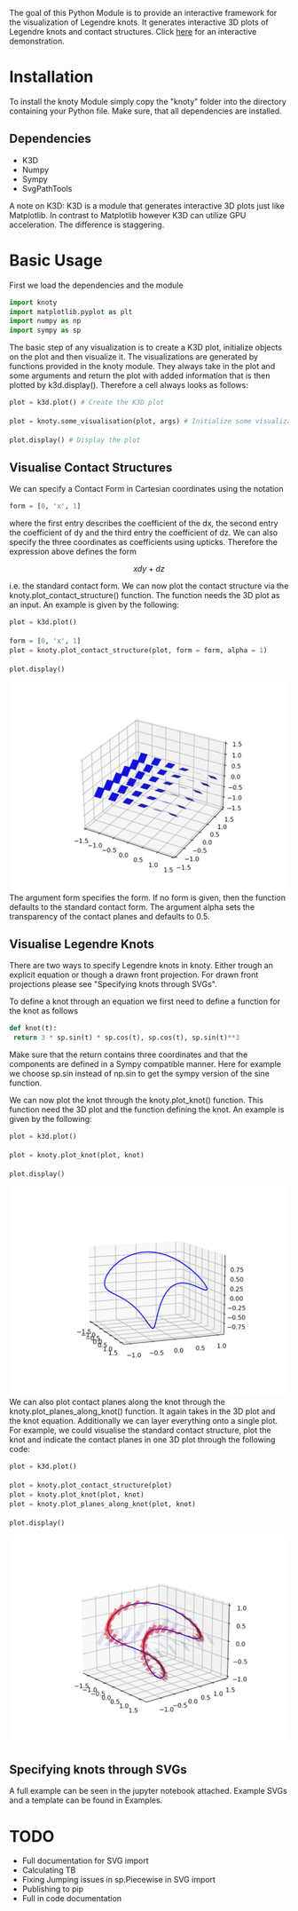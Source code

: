 The goal of this Python Module is to provide an interactive framework for the visualization of Legendre knots. It generates interactive 3D plots of Legendre knots and contact structures. Click [here](stani-stein.com) for an interactive demonstration. 

# Installation
To install the knoty Module simply copy the "knoty" folder into the directory containing your Python file. Make sure, that all dependencies are installed.

## Dependencies
- K3D
- Numpy
- Sympy
- SvgPathTools

A note on K3D: K3D is a module that generates interactive 3D plots just like Matplotlib. In contrast to Matplotlib however K3D can utilize GPU acceleration. The difference is staggering. 
# Basic Usage

First we load the dependencies and the module

```python
import knoty
import matplotlib.pyplot as plt
import numpy as np
import sympy as sp
```

The basic step of any visualization is to create a K3D plot, initialize objects on the plot and then visualize it. The visualizations are generated by functions provided in the knoty module. They always take in the plot and some arguments and return the plot with added information that is then plotted by k3d.display(). Therefore a cell always looks as follows:

```python
plot = k3d.plot() # Create the K3D plot

plot = knoty.some_visualisation(plot, args) # Initialize some visualizations

plot.display() # Display the plot
```
## Visualise Contact Structures

We can specify a Contact Form in Cartesian coordinates using the notation

```python
form = [0, 'x', 1]
```

where the first entry describes the coefficient of the dx, the second entry the coefficient of dy and the third entry the coefficient of dz. We can also specify the three coordinates as coefficients using upticks. Therefore the expression above defines the form

$$xdy + dz$$

i.e. the standard contact form. We can now plot the contact structure via the knoty.plot_contact_structure() function. The function needs the 3D plot as an input. An example is given by the following:

```python
plot = k3d.plot()

form = [0, 'x', 1]
plot = knoty.plot_contact_structure(plot, form = form, alpha = 1)

plot.display()
```
![Alt text](/ReadmeImages/1.png?raw=true)
The argument form specifies the form. If no form is given, then the function defaults to the standard contact form. The argument alpha sets the transparency of the contact planes and defaults to 0.5.

## Visualise Legendre Knots

There are two ways to specify Legendre knots in knoty. Either trough an explicit equation or though a drawn front projection. For drawn front projections please see "Specifying knots through SVGs".

To define a knot through an equation we first need to define a function for the knot as follows

```python
def knot(t):
 return 3 * sp.sin(t) * sp.cos(t), sp.cos(t), sp.sin(t)**3
```

Make sure that the return contains three coordinates and that the components are defined in a Sympy compatible manner. Here for example we choose sp.sin instead of np.sin to get the sympy version of the sine function.

We can now plot the knot through the knoty.plot_knot() function. This function need the 3D plot and the function defining the knot. An example is given by the following:

```python
plot = k3d.plot()

plot = knoty.plot_knot(plot, knot)

plot.display()
```
![Alt text](/ReadmeImages/3.png?raw=true)
We can also plot contact planes along the knot through the knoty.plot_planes_along_knot() function. It again takes in the 3D plot and the knot equation. Additionally we can layer everything onto a single plot. For example, we could visualise the standard contact structure, plot the knot and indicate the contact planes in one 3D plot through the following code:

```python
plot = k3d.plot()

plot = knoty.plot_contact_structure(plot)
plot = knoty.plot_knot(plot, knot)
plot = knoty.plot_planes_along_knot(plot, knot)

plot.display()
```
![Alt text](/ReadmeImages/2.png?raw=true)
## Specifying knots through SVGs

A full example can be seen in the jupyter notebook attached. Example SVGs and a template can be found in Examples.

# TODO

- Full documentation for SVG import
- Calculating TB
- Fixing Jumping issues in sp.Piecewise in SVG import
- Publishing to pip
- Full in code documentation
